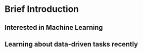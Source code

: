 # Brief Introduction
## Interested in Machine Learning
## Learning about data-driven tasks recently
